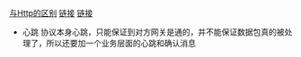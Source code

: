 [与Http的区别](https://www.html.cn/qa/other/19549.html)
[链接](http://www.ruanyifeng.com/blog/2017/05/websocket.html)
[链接](https://blog.csdn.net/LL845876425/article/details/106393358)

- 心跳
  协议本身心跳，只能保证到对方网关是通的，并不能保证数据包真的被处理了，所以还要加一个业务层面的心跳和确认消息
